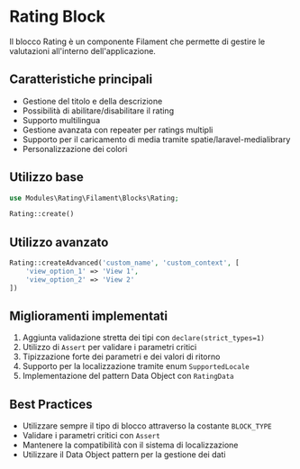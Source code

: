 # Rating Block

Il blocco Rating è un componente Filament che permette di gestire le valutazioni all'interno dell'applicazione.

## Caratteristiche principali

- Gestione del titolo e della descrizione
- Possibilità di abilitare/disabilitare il rating
- Supporto multilingua
- Gestione avanzata con repeater per ratings multipli
- Supporto per il caricamento di media tramite spatie/laravel-medialibrary
- Personalizzazione dei colori

## Utilizzo base

```php
use Modules\Rating\Filament\Blocks\Rating;

Rating::create()
```

## Utilizzo avanzato

```php
Rating::createAdvanced('custom_name', 'custom_context', [
    'view_option_1' => 'View 1',
    'view_option_2' => 'View 2'
])
```

## Miglioramenti implementati

1. Aggiunta validazione stretta dei tipi con `declare(strict_types=1)`
2. Utilizzo di `Assert` per validare i parametri critici
3. Tipizzazione forte dei parametri e dei valori di ritorno
4. Supporto per la localizzazione tramite enum `SupportedLocale`
5. Implementazione del pattern Data Object con `RatingData`

## Best Practices

- Utilizzare sempre il tipo di blocco attraverso la costante `BLOCK_TYPE`
- Validare i parametri critici con `Assert`
- Mantenere la compatibilità con il sistema di localizzazione
- Utilizzare il Data Object pattern per la gestione dei dati 